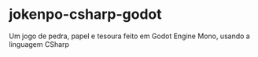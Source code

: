 # jokenpo-csharp-godot
Um jogo de pedra, papel e tesoura feito em Godot Engine Mono, usando a linguagem CSharp
